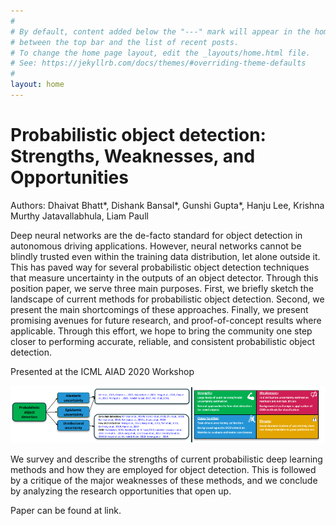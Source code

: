 ```yaml
---
#
# By default, content added below the "---" mark will appear in the home page
# between the top bar and the list of recent posts.
# To change the home page layout, edit the _layouts/home.html file.
# See: https://jekyllrb.com/docs/themes/#overriding-theme-defaults
#
layout: home
---
```


# Probabilistic object detection: Strengths, Weaknesses, and Opportunities

Authors: Dhaivat Bhatt\*, Dishank Bansal\*, Gunshi Gupta\*, Hanju Lee, Krishna Murthy Jatavallabhula, Liam Paull

Deep neural networks are the de-facto standard for object detection in autonomous driving applications. However, neural networks cannot be blindly trusted even within the training data distribution, let alone outside it. This has paved way for several probabilistic object detection techniques that measure uncertainty in the outputs of an object detector. Through this position paper, we serve three main purposes. First, we briefly sketch the landscape of current methods for probabilistic object detection. Second, we present the main shortcomings of these approaches. Finally, we present promising avenues for future research, and proof-of-concept results where applicable. Through this effort, we hope to bring the community one step closer to performing accurate, reliable, and consistent probabilistic object detection.


Presented at the ICML AIAD 2020 Workshop

<img src="assets/taxonomy.png" alt="taxomony" class="inline"/>

We survey and describe the strengths of current probabilistic deep learning methods and how they are employed for object detection. This is followed by a critique of the major weaknesses of these methods, and we conclude by analyzing the research opportunities that open up.

Paper can be found at link.

